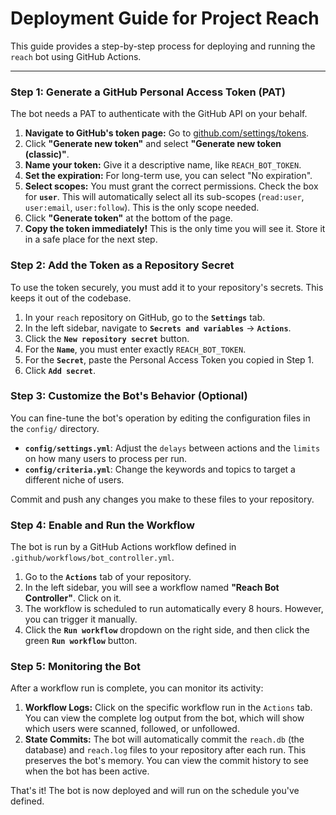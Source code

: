 # Deployment Guide for Project Reach

This guide provides a step-by-step process for deploying and running the `reach` bot using GitHub Actions.

---

### **Step 1: Generate a GitHub Personal Access Token (PAT)**

The bot needs a PAT to authenticate with the GitHub API on your behalf.

1.  **Navigate to GitHub's token page:** Go to [github.com/settings/tokens](https://github.com/settings/tokens).
2.  Click **"Generate new token"** and select **"Generate new token (classic)"**.
3.  **Name your token:** Give it a descriptive name, like `REACH_BOT_TOKEN`.
4.  **Set the expiration:** For long-term use, you can select "No expiration".
5.  **Select scopes:** You must grant the correct permissions. Check the box for **`user`**. This will automatically select all its sub-scopes (`read:user`, `user:email`, `user:follow`). This is the only scope needed.
6.  Click **"Generate token"** at the bottom of the page.
7.  **Copy the token immediately!** This is the only time you will see it. Store it in a safe place for the next step.

### **Step 2: Add the Token as a Repository Secret**

To use the token securely, you must add it to your repository's secrets. This keeps it out of the codebase.

1.  In your `reach` repository on GitHub, go to the **`Settings`** tab.
2.  In the left sidebar, navigate to **`Secrets and variables`** -> **`Actions`**.
3.  Click the **`New repository secret`** button.
4.  For the **`Name`**, you must enter exactly `REACH_BOT_TOKEN`.
5.  For the **`Secret`**, paste the Personal Access Token you copied in Step 1.
6.  Click **`Add secret`**.

### **Step 3: Customize the Bot's Behavior (Optional)**

You can fine-tune the bot's operation by editing the configuration files in the `config/` directory.

*   **`config/settings.yml`**: Adjust the `delays` between actions and the `limits` on how many users to process per run.
*   **`config/criteria.yml`**: Change the keywords and topics to target a different niche of users.

Commit and push any changes you make to these files to your repository.

### **Step 4: Enable and Run the Workflow**

The bot is run by a GitHub Actions workflow defined in `.github/workflows/bot_controller.yml`.

1.  Go to the **`Actions`** tab of your repository.
2.  In the left sidebar, you will see a workflow named **"Reach Bot Controller"**. Click on it.
3.  The workflow is scheduled to run automatically every 8 hours. However, you can trigger it manually.
4.  Click the **`Run workflow`** dropdown on the right side, and then click the green **`Run workflow`** button.

### **Step 5: Monitoring the Bot**

After a workflow run is complete, you can monitor its activity:

1.  **Workflow Logs:** Click on the specific workflow run in the `Actions` tab. You can view the complete log output from the bot, which will show which users were scanned, followed, or unfollowed.
2.  **State Commits:** The bot will automatically commit the `reach.db` (the database) and `reach.log` files to your repository after each run. This preserves the bot's memory. You can view the commit history to see when the bot has been active.

That's it! The bot is now deployed and will run on the schedule you've defined.

